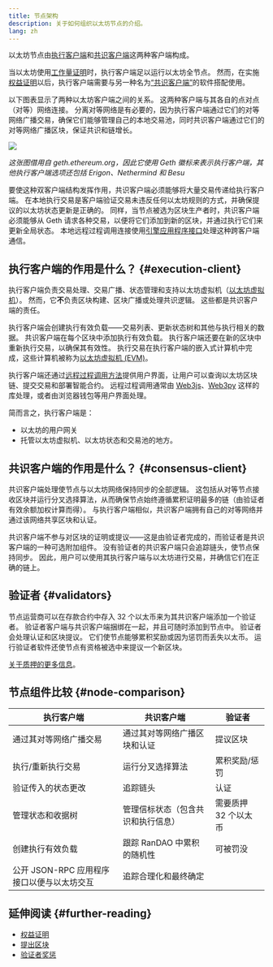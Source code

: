 ```yaml
---
title: 节点架构
description: 关于如何组织以太坊节点的介绍。
lang: zh
---
```


以太坊节点由[执行客户端](/developers/docs/nodes-and-clients/#execution-clients)和[共识客户端](/developers/docs/nodes-and-clients/#consensus-clients)这两种客户端构成。

当以太坊使用[工作量证明](/developers/docs/consensus-mechanisms/pow/)时，执行客户端足以运行以太坊全节点。 然而，在实施[权益证明](/developers/docs/consensus-mechanisms/pow/)以后，执行客户端需要与另一种名为[“共识客户端”](/developers/docs/nodes-and-clients/#consensus-clients)的软件搭配使用。

以下图表显示了两种以太坊客户端之间的关系。 这两种客户端与其各自的点对点（对等）网络连接。 分离对等网络是有必要的，因为执行客户端通过它们的对等网络广播交易，确保它们能够管理自己的本地交易池，同时共识客户端通过它们的对等网络广播区块，保证共识和链增长。

![](node-architecture-text-background.png)

_这张图借用自 geth.ethereum.org，因此它使用 Geth 徽标来表示执行客户端，其他执行客户端选项还包括 Erigon、Nethermind 和 Besu_

要使这种双客户端结构发挥作用，共识客户端必须能够将大量交易传递给执行客户端。 在本地执行交易是客户端验证交易未违反任何以太坊规则的方式，并确保提议的以太坊状态更新是正确的。 同样，当节点被选为区块生产者时，共识客户端必须能够从 Geth 请求各种交易，以便将它们添加到新的区块，并通过执行它们来更新全局状态。 本地远程过程调用连接使用[引擎应用程序接口](https://github.com/ethereum/execution-apis/blob/main/src/engine/common.md)处理这种跨客户端通信。

## 执行客户端的作用是什么？ \{#execution-client}

执行客户端负责交易处理、交易广播、状态管理和支持以太坊虚拟机（[以太坊虚拟机](/developers/docs/evm/)）。 然而，它**不**负责区块构建、区块广播或处理共识逻辑。 这些都是共识客户端的责任。

执行客户端会创建执行有效负载——交易列表、更新状态树和其他与执行相关的数据。 共识客户端在每个区块中添加执行有效负载。 执行客户端还要在新的区块中重新执行交易，以确保其有效性。 执行交易在执行客户端的嵌入式计算机中完成，这些计算机被称为[以太坊虚拟机 (EVM)](/developers/docs/evm)。

执行客户端还通过[远程过程调用方法](/developers/docs/apis/json-rpc)提供用户界面，让用户可以查询以太坊区块链、提交交易和部署智能合约。 远程过程调用通常由 [Web3js](https://docs.web3js.org/)、[Web3py](https://web3py.readthedocs.io/en/v5/) 这样的库处理，或者由浏览器钱包等用户界面处理。

简而言之，执行客户端是：

- 以太坊的用户网关
- 托管以太坊虚拟机、以太坊状态和交易池的地方。

## 共识客户端的作用是什么？ \{#consensus-client}

共识客户端处理使节点与以太坊网络保持同步的全部逻辑。 这包括从对等节点接收区块并运行分叉选择算法，从而确保节点始终遵循累积证明最多的链（由验证者有效余额加权计算而得）。 与执行客户端相似，共识客户端拥有自己的对等网络并通过该网络共享区块和认证。

共识客户端不参与对区块的证明或提议——这是由验证者完成的，而验证者是共识客户端的一种可选附加组件。 没有验证者的共识客户端只会追踪链头，使节点保持同步。 因此，用户可以使用其执行客户端与以太坊进行交易，并确信它们在正确的链上。

## 验证者 \{#validators}

节点运营商可以在存款合约中存入 32 个以太币来为其共识客户端添加一个验证者。 验证者客户端与共识客户端捆绑在一起，并且可随时添加到节点中。 验证者会处理认证和区块提议。 它们使节点能够累积奖励或因为惩罚而丢失以太币。 运行验证者软件还使节点有资格被选中来提议一个新区块。

[关于质押的更多信息](/staking/)。

## 节点组件比较 \{#node-comparison}

| 执行客户端                                 | 共识客户端                         | 验证者               |
| ------------------------------------------ | ---------------------------------- | -------------------- |
| 通过其对等网络广播交易                     | 通过其对等网络广播区块和认证       | 提议区块             |
| 执行/重新执行交易                          | 运行分叉选择算法                   | 累积奖励/惩罚        |
| 验证传入的状态更改                         | 追踪链头                           | 认证                 |
| 管理状态和收据树                           | 管理信标状态（包含共识和执行信息） | 需要质押 32 个以太币 |
| 创建执行有效负载                           | 跟踪 RanDAO 中累积的随机性         | 可被罚没             |
| 公开 JSON-RPC 应用程序接口以便与以太坊交互 | 追踪合理化和最终确定               |                      |

## 延伸阅读 \{#further-reading}

- [权益证明](/developers/docs/consensus-mechanisms/pos)
- [提出区块](/developers/docs/consensus-mechanisms/pos/block-proposal)
- [验证者奖惩](/developers/docs/consensus-mechanisms/pos/rewards-and-penalties)
